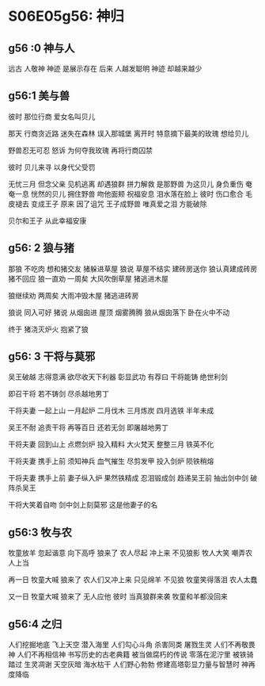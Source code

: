 # S06E05g56: 神归

## g56 :0 神与人
远古 人敬神
神迹 是展示存在
后来 人越发聪明
神迹 却越来越少

## g56:1 美与兽
彼时 那位行商 
爱女名叫贝儿

那天 行商贪近路
迷失在森林
误入那城堡 
离开时
特意摘下最美的玫瑰 
想给贝儿

野兽忍无可忍
怒诉 为何夺我玫瑰
再将行商囚禁

彼时 贝儿来寻 
以身代父受罚

无忧三月 但念父亲 见机逃离 
却遇狼群 拼力解救 是那野兽
为这贝儿 身负重伤 奄奄一息
恍然的贝儿 
拥住野兽 吻他面颊 祝福安息 
泪水落在脸上 
彼时  伤口愈合 毛皮褪去 变成王子
原来  因了诅咒
王子成野兽 唯真爱之泪 方能破除

贝尔和王子 从此幸福安康


## g56: 2 狼与猪

那狼 不吃肉 想和猪交友
猪躲进草屋
狼说 草屋不结实 建砖房送你
狼认真建成砖房 
猪不回应
狼一直劝 
一周矣 大风吹倒草屋 
猪逃进木屋

狼继续劝 
两周矣 大雨冲毁木屋 
猪逃进砖房

狼说 同入可好
猪说 从烟囱进
屋顶 烟雾腾腾
狼从烟囱落下 卧在火中不动

终于 猪浇灭炉火 抱紧了狼


## g56: 3 干将与莫邪

吴王破越 志得意满 
欲尽收天下利器 彰显武功
有荐曰 干将能铸 绝世利剑

即召干将 若不铸剑 尽杀越地男丁

干将夫妻 一起上山
一月起炉
二月伐木
三月炼炭
四月选铁
半年未成

吴王不耐 追责干将 再等百日 还若无剑 即屠越地男丁

干将夫妻 回到山上
点燃剑炉
投入精料
大火梵天
整整三月
铁英不化

干将夫妻 携手上前 
须知神兵 血气摧生
尽剪发甲 投入剑炉 陨铁稍熔

干将夫妻 携手上前
妻子纵入炉 果然铁精成
忍泪锻成剑 趋递吴王前
抽出剑中剑 破阵杀吴王

干将大笑着自吻
剑中剑上刻莫邪
这是他妻子的名


## g56:3 牧与农

牧童放羊 忽起谐意
向下高呼 狼来了
农人尽起 冲上来 不见狼影
牧人大笑 嘲弄农人上当

再一日 牧童大喊 狼来了 
农人们又冲上来 只见绵羊 不见狼
牧童笑得落泪 农人太蠢

又一日 牧童大喊 狼来了 
无人应他
彼时 当真狼群来袭 牧童和羊都没回来

## g56:4 之归

人们挖掘地底 飞上天空 潜入海里
人们勾心斗角 杀害同类 屠戮生灵
人们不再敬畏神 人们不再相信神
书写历史的古老典籍 被当做腐朽的传说 零落在泥泞里 被铁骑踏过
生灵凋谢 天空灰暗 海水枯干 
人们野心勃勃 修建高塔彰显力量与智慧时 神再度降临
